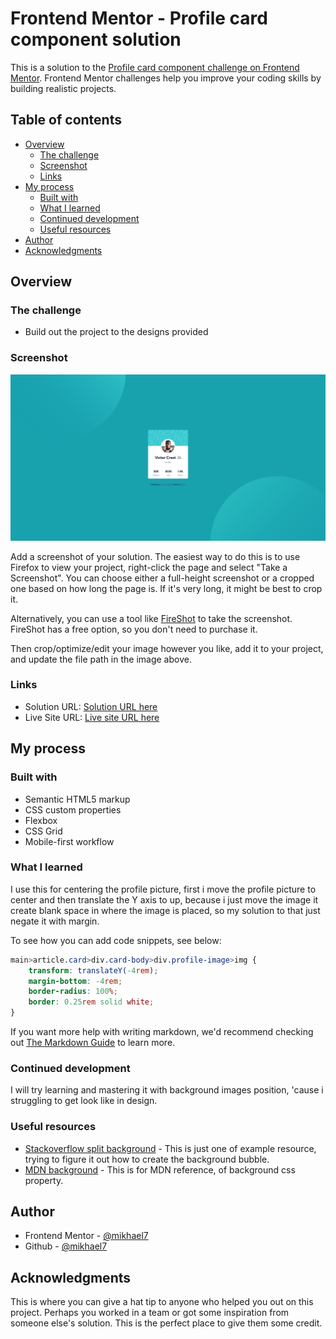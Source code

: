 # Frontend Mentor - Profile card component solution

This is a solution to the [Profile card component challenge on Frontend Mentor](https://www.frontendmentor.io/challenges/profile-card-component-cfArpWshJ). Frontend Mentor challenges help you improve your coding skills by building realistic projects.

## Table of contents

- [Overview](#overview)
  - [The challenge](#the-challenge)
  - [Screenshot](#screenshot)
  - [Links](#links)
- [My process](#my-process)
  - [Built with](#built-with)
  - [What I learned](#what-i-learned)
  - [Continued development](#continued-development)
  - [Useful resources](#useful-resources)
- [Author](#author)
- [Acknowledgments](#acknowledgments)

## Overview

### The challenge

- Build out the project to the designs provided

### Screenshot

![screenshot](./screenshot.png)

Add a screenshot of your solution. The easiest way to do this is to use Firefox to view your project, right-click the page and select "Take a Screenshot". You can choose either a full-height screenshot or a cropped one based on how long the page is. If it's very long, it might be best to crop it.

Alternatively, you can use a tool like [FireShot](https://getfireshot.com/) to take the screenshot. FireShot has a free option, so you don't need to purchase it.

Then crop/optimize/edit your image however you like, add it to your project, and update the file path in the image above.

### Links

- Solution URL: [Solution URL here](https://www.frontendmentor.io/solutions/profile-card-component-2_kk8iuvkM)
- Live Site URL: [Live site URL here](https://profile-card-component-mikhael7.vercel.app/)

## My process

### Built with

- Semantic HTML5 markup
- CSS custom properties
- Flexbox
- CSS Grid
- Mobile-first workflow

### What I learned

I use this for centering the profile picture, first i move the profile picture to center and then translate the Y axis to up, because i just move the image it create blank space in where the image is placed, so my solution to that just negate it with margin.

To see how you can add code snippets, see below:

```css
main>article.card>div.card-body>div.profile-image>img {
    transform: translateY(-4rem);
    margin-bottom: -4rem;
    border-radius: 100%;
    border: 0.25rem solid white;
}
```

If you want more help with writing markdown, we'd recommend checking out [The Markdown Guide](https://www.markdownguide.org/) to learn more.

### Continued development

I will try learning and mastering it with background images position, 'cause i struggling to get look like in design.

### Useful resources

- [Stackoverflow split background](https://stackoverflow.com/questions/42775063/how-to-split-background-color-into-two-using-css) - This is just one of example resource, trying to figure it out how to create the background bubble.
- [MDN background](https://developer.mozilla.org/en-US/docs/Web/CSS/background) - This is for MDN reference, of background css property.

## Author

- Frontend Mentor - [@mikhael7](https://www.frontendmentor.io/profile/@mikhael7)
- Github - [@mikhael7](https://github.com/mikhael7)

## Acknowledgments

This is where you can give a hat tip to anyone who helped you out on this project. Perhaps you worked in a team or got some inspiration from someone else's solution. This is the perfect place to give them some credit.
